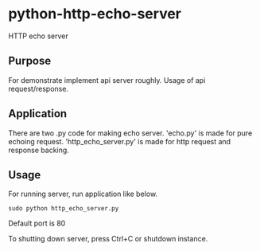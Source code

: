 # python-http-echo-server

HTTP echo server

## Purpose

For demonstrate implement api server roughly.
Usage of api request/response.

## Application

There are two .py code for making echo server.
'echo.py' is made for pure echoing request.
'http_echo_server.py' is made for http request and response backing.

## Usage

For running server, run application like below.
```
sudo python http_echo_server.py
```
Default port is 80

To shutting down server, press Ctrl+C or shutdown instance.
